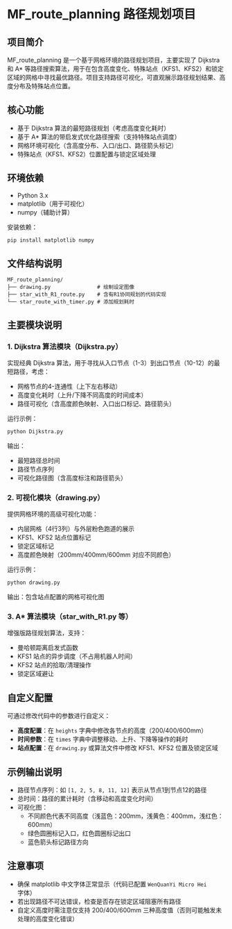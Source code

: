 # MF_route_planning 路径规划项目

## 项目简介
MF_route_planning 是一个基于网格环境的路径规划项目，主要实现了 Dijkstra 和 A* 等路径搜索算法，用于在包含高度变化、特殊站点（KFS1、KFS2）和锁定区域的网格中寻找最优路径。项目支持路径可视化，可直观展示路径规划结果、高度分布及特殊站点位置。

## 核心功能
- 基于 Dijkstra 算法的最短路径规划（考虑高度变化耗时）
- 基于 A* 算法的带启发式优化路径搜索（支持特殊站点调度）
- 网格环境可视化（含高度分布、入口/出口、路径箭头标记）
- 特殊站点（KFS1、KFS2）位置配置与锁定区域处理

## 环境依赖
- Python 3.x
- matplotlib（用于可视化）
- numpy（辅助计算）

安装依赖：
```bash
pip install matplotlib numpy
```

## 文件结构说明
```
MF_route_planning/
├── drawing.py               # 绘制设定图像
├── star_with_R1_route.py    # 含有R1协同规划的代码实现
└── star_route_with_timer.py # 添加规划耗时
```

## 主要模块说明

### 1. Dijkstra 算法模块（Dijkstra.py）
实现经典 Dijkstra 算法，用于寻找从入口节点（1-3）到出口节点（10-12）的最短路径，考虑：
- 网格节点的4-连通性（上下左右移动）
- 高度变化耗时（上升/下降不同高度的时间成本）
- 路径可视化（含高度颜色映射、入口出口标记、路径箭头）

运行示例：
```bash
python Dijkstra.py
```
输出：
- 最短路径总时间
- 路径节点序列
- 可视化路径图（含高度标注和路径箭头）

### 2. 可视化模块（drawing.py）
提供网格环境的高级可视化功能：
- 内层网格（4行3列）与外层粉色跑道的展示
- KFS1、KFS2 站点位置标记
- 锁定区域标记
- 高度颜色映射（200mm/400mm/600mm 对应不同颜色）

运行示例：
```bash
python drawing.py
```
输出：包含站点配置的网格可视化图

### 3. A* 算法模块（star_with_R1.py 等）
增强版路径规划算法，支持：
- 曼哈顿距离启发式函数
- KFS1 站点的异步调度（不占用机器人时间）
- KFS2 站点的拾取/清理操作
- 锁定区域避让

## 自定义配置
可通过修改代码中的参数进行自定义：
- **高度配置**：在 `heights` 字典中修改各节点的高度（200/400/600mm）
- **时间参数**：在 `times` 字典中调整移动、上升、下降等操作的耗时
- **站点配置**：在 `drawing.py` 或算法文件中修改 KFS1、KFS2 位置及锁定区域

## 示例输出说明
- 路径节点序列：如 `[1, 2, 5, 8, 11, 12]` 表示从节点1到节点12的路径
- 总时间：路径的累计耗时（含移动和高度变化时间）
- 可视化图：
  - 不同颜色代表不同高度（浅蓝色：200mm，浅黄色：400mm，浅红色：600mm）
  - 绿色圆圈标记入口，红色圆圈标记出口
  - 蓝色箭头标记路径方向

## 注意事项
- 确保 matplotlib 中文字体正常显示（代码已配置 `WenQuanYi Micro Hei` 字体）
- 若出现路径不可达错误，检查是否存在锁定区域阻塞所有路径
- 自定义高度时需注意仅支持 200/400/600mm 三种高度值（否则可能触发未处理的高度变化错误）
